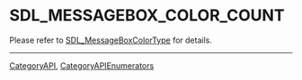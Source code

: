 # SDL_MESSAGEBOX_COLOR_COUNT

Please refer to [SDL_MessageBoxColorType](SDL_MessageBoxColorType) for details.

----
[CategoryAPI](CategoryAPI), [CategoryAPIEnumerators](CategoryAPIEnumerators)

